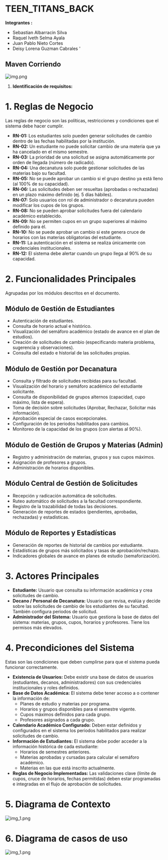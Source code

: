 # TEEN_TITANS_BACK

**Integrantes :**
- Sebastian Albarracin Silva
- Raquel Iveth Selma Ayala
- Juan Pablo Nieto Cortes
- Deisy Lorena Guzman Cabrales 
'
## Maven Corriendo
![img.png](docs/imagenes/img.png)

1. **Identificación de requisitos:**

# 1. Reglas de Negocio

Las reglas de negocio son las políticas, restricciones y condiciones que el sistema debe hacer cumplir.

- **RN-01:** Los estudiantes solo pueden generar solicitudes de cambio dentro de las fechas habilitadas por la institución.
- **RN-02:** Un estudiante no puede solicitar cambio de una materia que ya ha cancelado en el mismo semestre.
- **RN-03:** La prioridad de una solicitud se asigna automáticamente por orden de llegada (número de radicado).
- **RN-04:** Una decanatura solo puede gestionar solicitudes de las materias bajo su facultad.
- **RN-05:** No se puede aprobar un cambio si el grupo destino ya está lleno (al 100% de su capacidad).
- **RN-06:** Las solicitudes deben ser resueltas (aprobadas o rechazadas) en un plazo máximo definido (ej. 5 días hábiles).
- **RN-07:** Solo usuarios con rol de administrador o decanatura pueden modificar los cupos de los grupos.
- **RN-08:** No se pueden aprobar solicitudes fuera del calendario académico establecido.
- **RN-09:** No se permiten cupos en un grupo superiores al máximo definido para él.
- **RN-10:** No se puede aprobar un cambio si este genera cruce de horarios con las materias obligatorias del estudiante.
- **RN-11:** La autenticación en el sistema se realiza únicamente con credenciales institucionales.
- **RN-12:** El sistema debe alertar cuando un grupo llega al 90% de su capacidad.

# 2. Funcionalidades Principales

Agrupadas por los módulos descritos en el documento.

## Módulo de Gestión de Estudiantes

- Autenticación de estudiantes.
- Consulta de horario actual e histórico.
- Visualización del semáforo académico (estado de avance en el plan de estudios).
- Creación de solicitudes de cambio (especificando materia problema, sugerencia y observaciones).
- Consulta del estado e historial de las solicitudes propias.

## Módulo de Gestión por Decanatura

- Consulta y filtrado de solicitudes recibidas para su facultad.
- Visualización del horario y semáforo académico del estudiante solicitante.
- Consulta de disponibilidad de grupos alternos (capacidad, cupo máximo, lista de espera).
- Toma de decisión sobre solicitudes (Aprobar, Rechazar, Solicitar más información).
- Aprobación especial de casos excepcionales.
- Configuración de los periodos habilitados para cambios.
- Monitoreo de la capacidad de los grupos (con alertas al 90%).

## Módulo de Gestión de Grupos y Materias (Admin)

- Registro y administración de materias, grupos y sus cupos máximos.
- Asignación de profesores a grupos.
- Administración de horarios disponibles.

## Módulo Central de Gestión de Solicitudes

- Recepción y radicación automática de solicitudes.
- Ruteo automático de solicitudes a la facultad correspondiente.
- Registro de la trazabilidad de todas las decisiones.
- Generación de reportes de estados (pendientes, aprobadas, rechazadas) y estadísticas.

## Módulo de Reportes y Estadísticas

- Generación de reportes de historial de cambios por estudiante.
- Estadísticas de grupos más solicitados y tasas de aprobación/rechazo.
- Indicadores globales de avance en planes de estudio (semaforización).

# 3. Actores Principales

- **Estudiante:** Usuario que consulta su información académica y crea solicitudes de cambio.
- **Decano / Personal de Decanatura:** Usuario que revisa, evalúa y decide sobre las solicitudes de cambio de los estudiantes de su facultad. También configura periodos de solicitud.
- **Administrador del Sistema:** Usuario que gestiona la base de datos del sistema: materias, grupos, cupos, horarios y profesores. Tiene los permisos más elevados.

# 4. Precondiciones del Sistema

Estas son las condiciones que deben cumplirse para que el sistema pueda funcionar correctamente.

- **Existencia de Usuarios:** Debe existir una base de datos de usuarios (estudiantes, decanos, administradores) con sus credenciales institucionales y roles definidos.
- **Base de Datos Académica:** El sistema debe tener acceso a o contener la información de:
    - Planes de estudio y materias por programa.
    - Horarios y grupos disponibles para el semestre vigente.
    - Cupos máximos definidos para cada grupo.
    - Profesores asignados a cada grupo.
- **Calendario Académico Configurado:** Deben estar definidos y configurados en el sistema los periodos habilitados para realizar solicitudes de cambio.
- **Información de Estudiantes:** El sistema debe poder acceder a la información histórica de cada estudiante:
    - Horarios de semestres anteriores.
    - Materias aprobadas y cursadas para calcular el semáforo académico.
    - Materias en las que está inscrito actualmente.
- **Reglas de Negocio Implementadas:** Las validaciones clave (límite de cupos, cruce de horarios, fechas permitidas) deben estar programadas e integradas en el flujo de aprobación de solicitudes.  

# 5. Diagrama de Contexto 

![img_1.png](docs/imagenes/diagramadecontex.png)

# 6. Diagrama de casos de uso 

![img_1.png](docs/imagenes/casosdeuso.png)